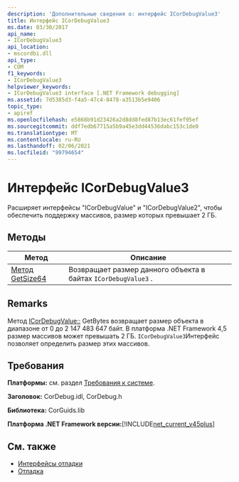 ```yaml
---
description: 'Дополнительные сведения о: интерфейс ICorDebugValue3'
title: Интерфейс ICorDebugValue3
ms.date: 03/30/2017
api_name:
- ICorDebugValue3
api_location:
- mscordbi.dll
api_type:
- COM
f1_keywords:
- ICorDebugValue3
helpviewer_keywords:
- ICorDebugValue3 interface [.NET Framework debugging]
ms.assetid: 7d5385d3-f4a5-47c4-8478-a3513b5e9406
topic_type:
- apiref
ms.openlocfilehash: e5868b91d23426a2d8dd8fed87b13ec61fef95ef
ms.sourcegitcommit: ddf7edb67715a5b9a45e3dd44536dabc153c1de0
ms.translationtype: MT
ms.contentlocale: ru-RU
ms.lasthandoff: 02/06/2021
ms.locfileid: "99794654"
---
```

# <a name="icordebugvalue3-interface"></a>Интерфейс ICorDebugValue3

Расширяет интерфейсы "ICorDebugValue" и "ICorDebugValue2", чтобы обеспечить поддержку массивов, размер которых превышает 2 ГБ.  
  
## <a name="methods"></a>Методы  
  
|Метод|Описание|  
|------------|-----------------|  
|[Метод GetSize64](icordebugvalue3-getsize64-method.md)|Возвращает размер данного объекта в байтах `ICorDebugValue3` .|  
  
## <a name="remarks"></a>Remarks  

 Метод [ICorDebugValue::](icordebugvalue3-getsize64-method.md) GetBytes возвращает размер объекта в диапазоне от 0 до 2 147 483 647 байт. В платформа .NET Framework 4,5 размер массивов может превышать 2 ГБ. `ICorDebugValue3`Интерфейс позволяет определить размер этих массивов.  
  
## <a name="requirements"></a>Требования  

 **Платформы:** см. раздел [Требования к системе](../../get-started/system-requirements.md).  
  
 **Заголовок:** CorDebug.idl, CorDebug.h  
  
 **Библиотека:** CorGuids.lib  
  
 **Платформа .NET Framework версии:**[!INCLUDE[net_current_v45plus](../../../../includes/net-current-v45plus-md.md)]  
  
## <a name="see-also"></a>См. также

- [Интерфейсы отладки](debugging-interfaces.md)
- [Отладка](index.md)
